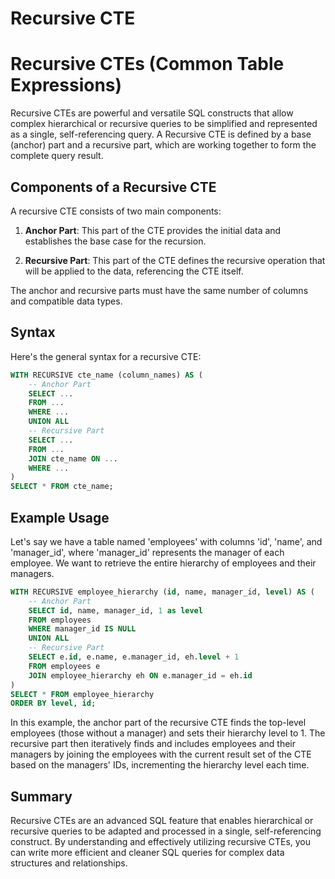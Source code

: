 # Recursive CTE

# Recursive CTEs (Common Table Expressions)

Recursive CTEs are powerful and versatile SQL constructs that allow complex hierarchical or recursive queries to be simplified and represented as a single, self-referencing query. A Recursive CTE is defined by a base (anchor) part and a recursive part, which are working together to form the complete query result.

## Components of a Recursive CTE

A recursive CTE consists of two main components:

1. **Anchor Part**: This part of the CTE provides the initial data and establishes the base case for the recursion. 

2. **Recursive Part**: This part of the CTE defines the recursive operation that will be applied to the data, referencing the CTE itself.

The anchor and recursive parts must have the same number of columns and compatible data types.

## Syntax

Here's the general syntax for a recursive CTE:

```sql
WITH RECURSIVE cte_name (column_names) AS (
    -- Anchor Part
    SELECT ...
    FROM ...
    WHERE ...
    UNION ALL
    -- Recursive Part
    SELECT ...
    FROM ...
    JOIN cte_name ON ...
    WHERE ...
)
SELECT * FROM cte_name;
```

## Example Usage

Let's say we have a table named 'employees' with columns 'id', 'name', and 'manager_id', where 'manager_id' represents the manager of each employee. We want to retrieve the entire hierarchy of employees and their managers.

```sql
WITH RECURSIVE employee_hierarchy (id, name, manager_id, level) AS (
    -- Anchor Part
    SELECT id, name, manager_id, 1 as level
    FROM employees
    WHERE manager_id IS NULL
    UNION ALL
    -- Recursive Part
    SELECT e.id, e.name, e.manager_id, eh.level + 1
    FROM employees e
    JOIN employee_hierarchy eh ON e.manager_id = eh.id
)
SELECT * FROM employee_hierarchy
ORDER BY level, id;
```

In this example, the anchor part of the recursive CTE finds the top-level employees (those without a manager) and sets their hierarchy level to 1. The recursive part then iteratively finds and includes employees and their managers by joining the employees with the current result set of the CTE based on the managers' IDs, incrementing the hierarchy level each time.

## Summary

Recursive CTEs are an advanced SQL feature that enables hierarchical or recursive queries to be adapted and processed in a single, self-referencing construct. By understanding and effectively utilizing recursive CTEs, you can write more efficient and cleaner SQL queries for complex data structures and relationships.
